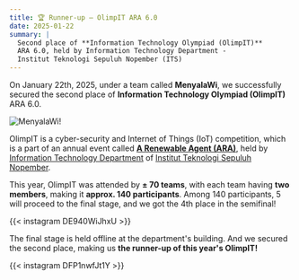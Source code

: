 ```yaml
---
title: 🏆 Runner-up — OlimpIT ARA 6.0
date: 2025-01-22
summary: |
  Second place of **Information Technology Olympiad (OlimpIT)**
  ARA 6.0, held by Information Technology Department -
  Institut Teknologi Sepuluh Nopember (ITS)
---
```


On January 22th, 2025, under a team called **MenyalaWi**, we successfully secured the second place of **Information Technology Olympiad (OlimpIT)** ARA 6.0.

![MenyalaWi!](https://www.its.ac.id/it/wp-content/uploads/sites/46/2025/01/ARA09947-1-1024x576.jpg)

OlimpIT is a cyber-security and Internet of Things (IoT) competition, which is a part of an annual event called **[A Renewable Agent (ARA)](https://www.ara-its.id/)**, held by [Information Technology Department](https://its.ac.id/it) of [Institut Teknologi Sepuluh Nopember](https://its.ac.id).

This year, OlimpIT was attended by **± 70 teams**, with each team having **two members**, making it **approx. 140 participants**. Among 140 participants, 5 will proceed to the final stage, and we got the 4th place in the semifinal!

{{< instagram DE940WiJhxU >}}

The final stage is held offline at the department's building. And we secured the second place, making us **the runner-up of this year's OlimpIT!**

{{< instagram DFP1nwfJt1Y >}}
